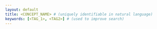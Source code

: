 ```yaml
---
layout: default
title: <CONCEPT_NAME> # (uniquely identifiable in natural language)
keywords: [<TAG_1>, <TAG2>] # (used to improve search)
---
```


<!-- BODY_GOES_HERE -->
